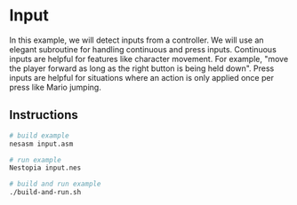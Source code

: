 # Input

In this example, we will detect inputs from a controller. We will use an elegant subroutine for handling continuous and press inputs. Continuous inputs are helpful for features like character movement. For example, "move the player forward as long as the right button is being held down". Press inputs are helpful for situations where an action is only applied once per press like Mario jumping.

## Instructions

```bash
# build example
nesasm input.asm

# run example
Nestopia input.nes

# build and run example
./build-and-run.sh
```
